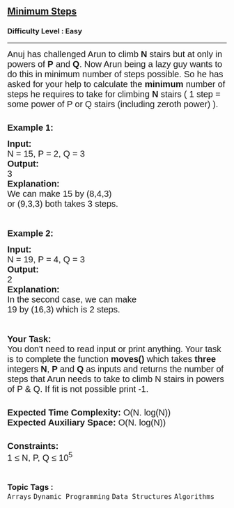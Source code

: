 <h2><a href="https://www.geeksforgeeks.org/problems/minimum-steps1159/1?page=1&category=Dynamic%20Programming&sortBy=difficulty">Minimum Steps</a></h2><h3>Difficulty Level : Easy</h3><hr><div class="problems_problem_content__Xm_eO"><p><span style="font-family:arial,helvetica,sans-serif"><span style="font-size:20px">Anuj has challenged Arun to climb <strong>N</strong> stairs but at only in powers of <strong>P</strong> and <strong>Q</strong>. Now Arun being a lazy guy wants to do this in minimum number of steps possible. So he has asked for your help to calculate the <strong>minimum</strong> number of steps he requires to take for climbing <strong>N</strong> stairs ( 1 step = some power of P or Q stairs (including zeroth power) ).</span></span></p>

<p dir="ltr"><br>
<span style="font-family:arial,helvetica,sans-serif"><span style="font-size:20px"><strong>Example 1:</strong></span></span></p>

<pre><span style="font-family:arial,helvetica,sans-serif"><span style="font-size:20px"><strong>Input: </strong>
N = 15, P = 2, Q = 3
<strong>Output:</strong>
3
<strong>Explanation:</strong>
We can make 15 by (8,4,3)
or (9,3,3) both takes 3 steps.</span></span></pre>

<p dir="ltr">&nbsp;</p>

<p dir="ltr"><span style="font-family:arial,helvetica,sans-serif"><span style="font-size:20px"><strong>Example 2:</strong></span></span></p>

<pre><span style="font-family:arial,helvetica,sans-serif"><span style="font-size:20px"><strong>Input: </strong>
N = 19, P = 4, Q = 3
<strong>Output:</strong>
2
<strong>Explanation:</strong>
In the second case, we can make
19 by (16,3) which is 2 steps.</span></span></pre>

<p>&nbsp;</p>

<p dir="ltr"><span style="font-family:arial,helvetica,sans-serif"><span style="font-size:20px"><strong>Your Task:&nbsp;&nbsp;</strong><br>
You don't need to read input or print anything. Your task is to complete the function&nbsp;<strong>moves()</strong>&nbsp;which takes <strong>three </strong>integers<strong> N</strong>,<strong> P </strong>and<strong> Q </strong>as inputs and returns the number of steps that Arun needs to take to climb N stairs in powers of P &amp; Q. If fit is not possible print -1.</span></span><br>
&nbsp;</p>

<p dir="ltr"><span style="font-family:arial,helvetica,sans-serif"><span style="font-size:20px"><strong>Expected Time Complexity:</strong> O(N. log(N))<br>
<strong>Expected Auxiliary Space:</strong> O(N. log(N))</span></span><br>
&nbsp;</p>

<p dir="ltr"><span style="font-family:arial,helvetica,sans-serif"><span style="font-size:20px"><strong>Constraints:</strong><br>
1 ≤ N, P, Q ≤ 10<sup>5</sup></span></span></p>
</div><br><p><span style=font-size:18px><strong>Topic Tags : </strong><br><code>Arrays</code>&nbsp;<code>Dynamic Programming</code>&nbsp;<code>Data Structures</code>&nbsp;<code>Algorithms</code>&nbsp;